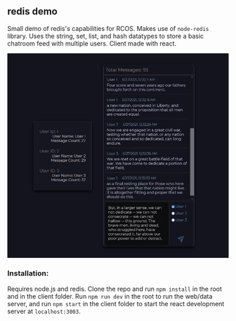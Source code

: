 ## redis demo

Small demo of redis's capabilities for RCOS. Makes use of `node-redis` library. Uses the string, set, list, and hash datatypes to store a basic chatroom feed with multiple users. Client made with react.

![screenshot](shot.png)

### Installation:

Requires node.js and redis. Clone the repo and run `npm install` in the root and in the client folder. Run `npm run dev` in the root to run the web/data server, and run `npm start` in the client folder to start the react development server at `localhost:3003`. 